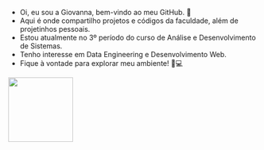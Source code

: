 - Oi, eu sou a Giovanna, bem-vindo ao meu GitHub. 🩷
- Aqui é onde compartilho projetos e códigos da faculdade, além de projetinhos pessoais.
- Estou atualmente no 3º período do curso de Análise e Desenvolvimento de Sistemas.
- Tenho interesse em Data Engineering e Desenvolvimento Web.
- Fique à vontade para explorar meu ambiente! 🥰💻

 <div>
  <img height="130em" src="https://github-readme-stats.vercel.app/api/top-langs/?username=ginaxim&layout=compact&langs_count=16&theme=dracula"/>
</div>

